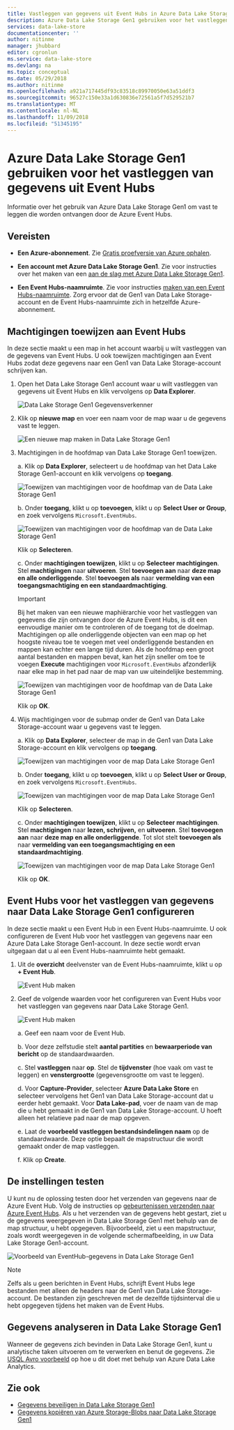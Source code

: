 ```yaml
---
title: Vastleggen van gegevens uit Event Hubs in Azure Data Lake Storage Gen1 | Microsoft Docs
description: Azure Data Lake Storage Gen1 gebruiken voor het vastleggen van gegevens uit Event Hubs
services: data-lake-store
documentationcenter: ''
author: nitinme
manager: jhubbard
editor: cgronlun
ms.service: data-lake-store
ms.devlang: na
ms.topic: conceptual
ms.date: 05/29/2018
ms.author: nitinme
ms.openlocfilehash: a921a717445df93c83518c89970050e63a51ddf3
ms.sourcegitcommit: 96527c150e33a1d630836e72561a5f7d529521b7
ms.translationtype: MT
ms.contentlocale: nl-NL
ms.lasthandoff: 11/09/2018
ms.locfileid: "51345195"
---
```

# <a name="use-azure-data-lake-storage-gen1-to-capture-data-from-event-hubs"></a>Azure Data Lake Storage Gen1 gebruiken voor het vastleggen van gegevens uit Event Hubs

Informatie over het gebruik van Azure Data Lake Storage Gen1 om vast te leggen die worden ontvangen door de Azure Event Hubs.

## <a name="prerequisites"></a>Vereisten

* **Een Azure-abonnement**. Zie [Gratis proefversie van Azure ophalen](https://azure.microsoft.com/pricing/free-trial/).

* **Een account met Azure Data Lake Storage Gen1**. Zie voor instructies over het maken van een [aan de slag met Azure Data Lake Storage Gen1](data-lake-store-get-started-portal.md).

*  **Een Event Hubs-naamruimte**. Zie voor instructies [maken van een Event Hubs-naamruimte](../event-hubs/event-hubs-create.md#create-an-event-hubs-namespace). Zorg ervoor dat de Gen1 van Data Lake Storage-account en de Event Hubs-naamruimte zich in hetzelfde Azure-abonnement.


## <a name="assign-permissions-to-event-hubs"></a>Machtigingen toewijzen aan Event Hubs

In deze sectie maakt u een map in het account waarbij u wilt vastleggen van de gegevens van Event Hubs. U ook toewijzen machtigingen aan Event Hubs zodat deze gegevens naar een Gen1 van Data Lake Storage-account schrijven kan. 

1. Open het Data Lake Storage Gen1 account waar u wilt vastleggen van gegevens uit Event Hubs en klik vervolgens op **Data Explorer**.

    ![Data Lake Storage Gen1 Gegevensverkenner](./media/data-lake-store-archive-eventhub-capture/data-lake-store-open-data-explorer.png "Data Lake Storage Gen1 data explorer")

1.  Klik op **nieuwe map** en voer een naam voor de map waar u de gegevens vast te leggen.

    ![Een nieuwe map maken in Data Lake Storage Gen1](./media/data-lake-store-archive-eventhub-capture/data-lake-store-create-new-folder.png "een nieuwe map maken in Data Lake Storage Gen1")

1. Machtigingen in de hoofdmap van Data Lake Storage Gen1 toewijzen. 

    a. Klik op **Data Explorer**, selecteert u de hoofdmap van het Data Lake Storage Gen1-account en klik vervolgens op **toegang**.

    ![Toewijzen van machtigingen voor de hoofdmap van de Data Lake Storage Gen1](./media/data-lake-store-archive-eventhub-capture/data-lake-store-assign-permissions-to-root.png "machtigingen voor de hoofdmap van de Data Lake Storage Gen1 toewijzen")

    b. Onder **toegang**, klikt u op **toevoegen**, klikt u op **Select User or Group**, en zoek vervolgens `Microsoft.EventHubs`. 

    ![Toewijzen van machtigingen voor de hoofdmap van de Data Lake Storage Gen1](./media/data-lake-store-archive-eventhub-capture/data-lake-store-assign-eventhub-sp.png "machtigingen voor de hoofdmap van de Data Lake Storage Gen1 toewijzen")
    
    Klik op **Selecteren**.

    c. Onder **machtigingen toewijzen**, klikt u op **Selecteer machtigingen**. Stel **machtigingen** naar **uitvoeren**. Stel **toevoegen aan** naar **deze map en alle onderliggende**. Stel **toevoegen als** naar **vermelding van een toegangsmachtiging en een standaardmachtiging**.

    > [!IMPORTANT]
    > Bij het maken van een nieuwe maphiërarchie voor het vastleggen van gegevens die zijn ontvangen door de Azure Event Hubs, is dit een eenvoudige manier om te controleren of de toegang tot de doelmap.  Machtigingen op alle onderliggende objecten van een map op het hoogste niveau toe te voegen met veel onderliggende bestanden en mappen kan echter een lange tijd duren.  Als de hoofdmap een groot aantal bestanden en mappen bevat, kan het zijn sneller om toe te voegen **Execute** machtigingen voor `Microsoft.EventHubs` afzonderlijk naar elke map in het pad naar de map van uw uiteindelijke bestemming. 

    ![Toewijzen van machtigingen voor de hoofdmap van de Data Lake Storage Gen1](./media/data-lake-store-archive-eventhub-capture/data-lake-store-assign-eventhub-sp1.png "machtigingen voor de hoofdmap van de Data Lake Storage Gen1 toewijzen")

    Klik op **OK**.

1. Wijs machtigingen voor de submap onder de Gen1 van Data Lake Storage-account waar u gegevens vast te leggen.

    a. Klik op **Data Explorer**, selecteer de map in de Gen1 van Data Lake Storage-account en klik vervolgens op **toegang**.

    ![Toewijzen van machtigingen voor de map Data Lake Storage Gen1](./media/data-lake-store-archive-eventhub-capture/data-lake-store-assign-permissions-to-folder.png "machtigingen voor de map Data Lake Storage Gen1 toewijzen")

    b. Onder **toegang**, klikt u op **toevoegen**, klikt u op **Select User or Group**, en zoek vervolgens `Microsoft.EventHubs`. 

    ![Toewijzen van machtigingen voor de map Data Lake Storage Gen1](./media/data-lake-store-archive-eventhub-capture/data-lake-store-assign-eventhub-sp.png "machtigingen voor de map Data Lake Storage Gen1 toewijzen")
    
    Klik op **Selecteren**.

    c. Onder **machtigingen toewijzen**, klikt u op **Selecteer machtigingen**. Stel **machtigingen** naar **lezen, schrijven,** en **uitvoeren**. Stel **toevoegen aan** naar **deze map en alle onderliggende**. Tot slot stelt **toevoegen als** naar **vermelding van een toegangsmachtiging en een standaardmachtiging**.

    ![Toewijzen van machtigingen voor de map Data Lake Storage Gen1](./media/data-lake-store-archive-eventhub-capture/data-lake-store-assign-eventhub-sp-folder.png "machtigingen voor de map Data Lake Storage Gen1 toewijzen")
    
    Klik op **OK**. 

## <a name="configure-event-hubs-to-capture-data-to-data-lake-storage-gen1"></a>Event Hubs voor het vastleggen van gegevens naar Data Lake Storage Gen1 configureren

In deze sectie maakt u een Event Hub in een Event Hubs-naamruimte. U ook configureren de Event Hub voor het vastleggen van gegevens naar een Azure Data Lake Storage Gen1-account. In deze sectie wordt ervan uitgegaan dat u al een Event Hubs-naamruimte hebt gemaakt.

1. Uit de **overzicht** deelvenster van de Event Hubs-naamruimte, klikt u op **+ Event Hub**.

    ![Event Hub maken](./media/data-lake-store-archive-eventhub-capture/data-lake-store-create-event-hub.png "Event Hub maken")

1. Geef de volgende waarden voor het configureren van Event Hubs voor het vastleggen van gegevens naar Data Lake Storage Gen1.

    ![Event Hub maken](./media/data-lake-store-archive-eventhub-capture/data-lake-store-configure-eventhub.png "Event Hub maken")

    a. Geef een naam voor de Event Hub.
    
    b. Voor deze zelfstudie stelt **aantal partities** en **bewaarperiode van bericht** op de standaardwaarden.
    
    c. Stel **vastleggen** naar **op**. Stel de **tijdvenster** (hoe vaak om vast te leggen) en **venstergrootte** (gegevensgrootte om vast te leggen). 
    
    d. Voor **Capture-Provider**, selecteer **Azure Data Lake Store** en selecteer vervolgens het Gen1 van Data Lake Storage-account dat u eerder hebt gemaakt. Voor **Data Lake-pad**, voer de naam van de map die u hebt gemaakt in de Gen1 van Data Lake Storage-account. U hoeft alleen het relatieve pad naar de map opgeven.

    e. Laat de **voorbeeld vastleggen bestandsindelingen naam** op de standaardwaarde. Deze optie bepaalt de mapstructuur die wordt gemaakt onder de map vastleggen.

    f. Klik op **Create**.

## <a name="test-the-setup"></a>De instellingen testen

U kunt nu de oplossing testen door het verzenden van gegevens naar de Azure Event Hub. Volg de instructies op [gebeurtenissen verzenden naar Azure Event Hubs](../event-hubs/event-hubs-dotnet-framework-getstarted-send.md). Als u het verzenden van de gegevens hebt gestart, ziet u de gegevens weergegeven in Data Lake Storage Gen1 met behulp van de map structuur, u hebt opgegeven. Bijvoorbeeld, ziet u een mapstructuur, zoals wordt weergegeven in de volgende schermafbeelding, in uw Data Lake Storage Gen1-account.

![Voorbeeld van EventHub-gegevens in Data Lake Storage Gen1](./media/data-lake-store-archive-eventhub-capture/data-lake-store-eventhub-data-sample.png "voorbeeld EventHub-gegevens in Data Lake Storage Gen1")

> [!NOTE]
> Zelfs als u geen berichten in Event Hubs, schrijft Event Hubs lege bestanden met alleen de headers naar de Gen1 van Data Lake Storage-account. De bestanden zijn geschreven met de dezelfde tijdsinterval die u hebt opgegeven tijdens het maken van de Event Hubs.
> 
>

## <a name="analyze-data-in-data-lake-storage-gen1"></a>Gegevens analyseren in Data Lake Storage Gen1

Wanneer de gegevens zich bevinden in Data Lake Storage Gen1, kunt u analytische taken uitvoeren om te verwerken en benut de gegevens. Zie [USQL Avro voorbeeld](https://github.com/Azure/usql/tree/master/Examples/AvroExamples) op hoe u dit doet met behulp van Azure Data Lake Analytics.
  

## <a name="see-also"></a>Zie ook
* [Gegevens beveiligen in Data Lake Storage Gen1](data-lake-store-secure-data.md)
* [Gegevens kopiëren van Azure Storage-Blobs naar Data Lake Storage Gen1](data-lake-store-copy-data-azure-storage-blob.md)
